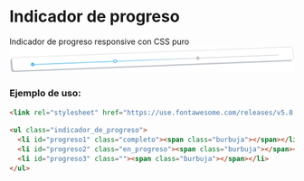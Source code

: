 # Indicador de progreso
Indicador de progreso responsive con CSS puro
![](https://raw.githubusercontent.com/jeijei4/indicador_de_progreso/master/indicador_de_progreso.PNG)

### Ejemplo de uso:

```html
<link rel="stylesheet" href="https://use.fontawesome.com/releases/v5.8.1/css/all.css">
```
```html
<ul class="indicador_de_progreso">
  <li id="progreso1" class="completo"><span class="burbuja"></span></li>
  <li id="progreso2" class="en_progreso"><span class="burbuja"></span></li>
  <li id="progreso3" class=""><span class="burbuja"></span></li>
</ul>
```
